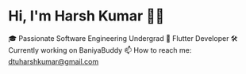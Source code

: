 # Hi, I'm Harsh Kumar 👨‍💻</h2>
🎓 Passionate Software Engineering Undergrad
📱 Flutter Developer
🛠️ Currently working on BaniyaBuddy
📫 How to reach me: dtuharshkumar@gmail.com
<!--
**hkumar23/hkumar23** is a ✨ _special_ ✨ repository because its `README.md` (this file) appears on your GitHub profile.

Here are some ideas to get you started:

- 🔭 I’m currently working on ...
- 🌱 I’m currently learning ...
- 👯 I’m looking to collaborate on ...
- 🤔 I’m looking for help with ...
- 💬 Ask me about ...
- 📫 How to reach me: ...
- 😄 Pronouns: ...
- ⚡ Fun fact: ...
-->
